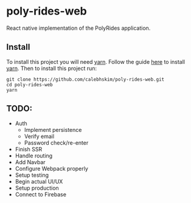 # poly-rides-web
React native implementation of the PolyRides application.

## Install
To install this project you will need [yarn](https://yarnpkg.com/).
Follow the guide [here](https://yarnpkg.com/en/docs/install) to install [yarn](https://yarnpkg.com/).
Then to install this project run:
```
git clone https://github.com/calebhskim/poly-rides-web.git
cd poly-rides-web
yarn
```

## TODO:
* Auth
  * Implement persistence
  * Verify email
  * Password check/re-enter
* Finish SSR
* Handle routing
* Add Navbar
* Configure Webpack properly
* Setup testing
* Begin actual UI/UX
* Setup production
* Connect to Firebase
